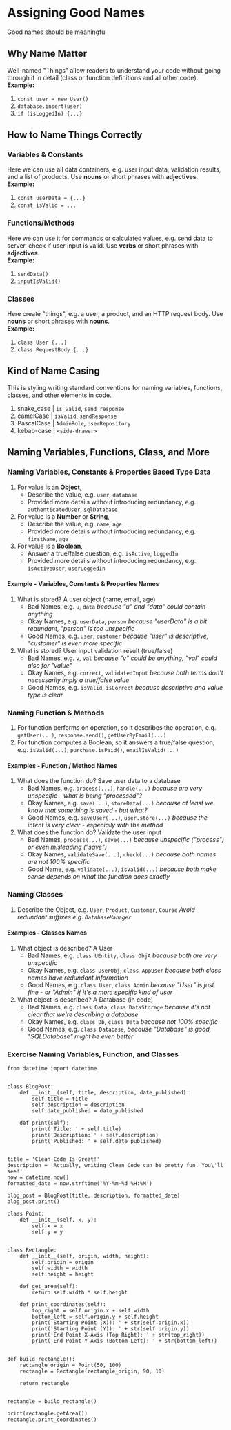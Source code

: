 # Assigning Good Names
Good names should be meaningful

## Why Name Matter
Well-named "Things" allow readers to understand your code without going through it in detail (class or function definitions and all other code).  
**Example:**  
1. `const user = new User()`  
2. `database.insert(user)`  
3. `if (isLoggedIn) {...}`  

## How to Name Things Correctly
### Variables & Constants
Here we can use all data containers, e.g. user input data, validation results, and a list of products. Use **nouns** or short phrases with **adjectives**.  
**Example:**  
1. `const userData = {...}`  
2.  `const isValid = ...`  
### Functions/Methods
Here we can use it for commands or calculated values, e.g. send data to server. check if user input is valid. Use **verbs** or short phrases with **adjectives**.  
**Example:**  
1. `sendData()`  
2. `inputIsValid()`  
### Classes
Here create "things", e.g. a user, a product, and an HTTP request body. Use **nouns** or short phrases with **nouns**.  
**Example:**  
1. `class User {...}`  
2. `class RequestBody {...}`  

## Kind of Name Casing
This is styling writing standard conventions for naming variables, functions, classes, and other elements in code.
1. snake_case | `is_valid`, `send_response`
2. camelCase  | `isValid`, `sendResponse`
3. PascalCase | `AdminRole`, `UserRepository`
4. kebab-case | `<side-drawer>`

## Naming Variables, Functions, Class, and More
### Naming Variables, Constants & Properties Based Type Data
1. For value is an **Object**,
   * Describe the value, e.g. `user`, `database`
   * Provided more details without introducing redundancy, e.g. `authenticatedUser`, `sqlDatabase`
2. For value is a **Number** or **String**,
   * Describe the value, e.g. `name`, `age`
   * Provided more details without introducing redundancy, e.g. `firstName`, `age`
3. For value is a **Boolean**,
   * Answer a true/false question, e.g. `isActive`, `loggedIn`
   * Provided more details without introducing redundancy, e.g. `isActiveUser`, `userLoggedIn`
#### Example - Variables, Constants & Properties Names
1. What is stored? A user object (name, email, age)
   * Bad Names, e.g. `u`, `data` _because "u" and "data" could contain anything_
   * Okay Names, e.g. `userData`, `person` _because "userData" is a bit redundant, "person" is too unspecific_
   * Good Names, e.g. `user`, `customer` _because "user" is descriptive, "customer" is even more specific_
2. What is stored? User input validation result (true/false)
   * Bad Names, e.g. `v`, `val` _because "v" could be anything, "val" could also for "value"_
   * Okay Names, e.g. `correct`, `validatedInput` _because both terms don't necessarily imply a true/false value_
   * Good Names, e.g. `isValid`, `isCorrect` _because descriptive and value type is clear_
### Naming Function & Methods
1. For function performs on operation, so it describes the operation, e.g. `getUser(...)`, `response.send()`, `getUserByEmail(...)`
2. For function computes a Boolean, so it answers a true/false question, e.g. `isValid(...)`, `purchase.isPaid()`, `emailIsValid(...)`
#### Examples - Function / Method Names
1. What does the function do? Save user data to a database
   * Bad Names, e.g. `process(...)`, `handle(...)` _because are very unspecific - what is being "processed"?_
   * Okay Names, e.g. `save(...)`, `storeData(...)` _because at least we know that something is saved - but what?_
   * Good Names, e.g. `saveUser(...)`, `user.store(...)` _because the intent is very clear - especially with the method_
2. What does the function do? Validate the user input
   * Bad Names, `process(...)`, `save(...)` _because unspecific ("process") or even misleading ("save")_
   * Okay Names, `validateSave(...)`, `check(...)` _because both names are not 100% specific_
   * Good Name, e.g. `validate(...)`, `isValid(...)` _because both make sense depends on what the function does exactly_
### Naming Classes
1. Describe the Object, e.g. `User`, `Product`,  `Customer`, `Course` _Avoid redundant suffixes e.g. `DatabaseManager`_
#### Examples - Classes Names
1. What object is described? A User
   * Bad Names, e.g. `class UEntity`, `class ObjA` _because both are very unspecific_
   * Okay Names, e.g. `class UserObj`, `class AppUser` _because both class names have redundant information_
   * Good Names, e.g. `class User`, `class Admin` _because "User" is just fine - or "Admin" if it's a more specific kind of user_
2. What object is described? A Database (in code)
   * Bad Names, e.g. `class Data`, `class DataStorage` _because it's not clear that we're describing a database_
   * Okay Names, e.g. `class Db`, `class Data` _because not 100% specific_
   * Good Names, e.g. `class Database`, _because "Database" is good, "SQLDatabase" might be even better_

### Exercise Naming Variables, Function, and Classes
```Phyton 
from datetime import datetime


class BlogPost:
    def __init__(self, title, description, date_published):
        self.title = title
        self.description = description
        self.date_published = date_published

    def print(self):
        print('Title: ' + self.title)
        print('Description: ' + self.description)
        print('Published: ' + self.date_published)


title = 'Clean Code Is Great!'
description = 'Actually, writing Clean Code can be pretty fun. You\'ll see!'
now = datetime.now()
formatted_date = now.strftime('%Y-%m-%d %H:%M')

blog_post = BlogPost(title, description, formatted_date)
blog_post.print()
```

```Phyton 
class Point:
    def __init__(self, x, y):
        self.x = x
        self.y = y


class Rectangle:
    def __init__(self, origin, width, height):
        self.origin = origin
        self.width = width
        self.height = height

    def get_area(self):
        return self.width * self.height

    def print_coordinates(self):
        top_right = self.origin.x + self.width
        bottom_left = self.origin.y + self.height
        print('Starting Point (X)): ' + str(self.origin.x))
        print('Starting Point (Y)): ' + str(self.origin.y))
        print('End Point X-Axis (Top Right): ' + str(top_right))
        print('End Point Y-Axis (Bottom Left): ' + str(bottom_left))


def build_rectangle():
    rectangle_origin = Point(50, 100)
    rectangle = Rectangle(rectangle_origin, 90, 10)

    return rectangle


rectangle = build_rectangle()

print(rectangle.getArea())
rectangle.print_coordinates()
```
